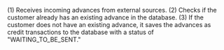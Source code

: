 (1) Receives incoming advances from external sources.
(2) Checks if the customer already has an existing advance in the database.
(3) If the customer does not have an existing advance, it saves the advances as credit transactions to the database with a status of "WAITING_TO_BE_SENT."